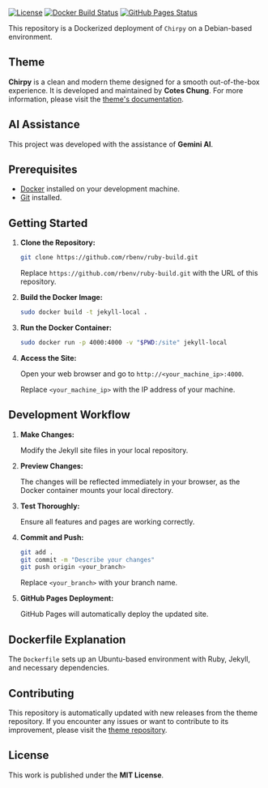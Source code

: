 
[![License](https://img.shields.io/badge/License-MIT-blue.svg)](https://opensource.org/licenses/MIT)
[![Docker Build Status](https://img.shields.io/docker/build/yourusername/jekyll-local?style=flat-square)](https://hub.docker.com/r/yourusername/jekyll-local)
[![GitHub Pages Status](https://img.shields.io/badge/GitHub%20Pages-Active-brightgreen.svg?style=flat-square)](https://github.com/wilfrantz/wilfrantz.github.io)

This repository is a Dockerized deployment of `Chirpy` on a Debian-based environment.

## Theme

**Chirpy** is a clean and modern theme designed for a smooth out-of-the-box experience. It is developed and maintained by **Cotes Chung**. For more information, please visit the [theme's documentation](https://chirpy.cotes.page/).

## AI Assistance

This project was developed with the assistance of **Gemini AI**.

## Prerequisites

* [Docker](https://www.docker.com/get-started) installed on your development machine.
* [Git](https://git-scm.com/downloads) installed.

## Getting Started

1.  **Clone the Repository:**

    ```bash
    git clone https://github.com/rbenv/ruby-build.git
    ```

    Replace `https://github.com/rbenv/ruby-build.git` with the URL of this repository.

2.  **Build the Docker Image:**

    ```bash
    sudo docker build -t jekyll-local .
    ```

3.  **Run the Docker Container:**

    ```bash
    sudo docker run -p 4000:4000 -v "$PWD:/site" jekyll-local
    ```

4.  **Access the Site:**

    Open your web browser and go to `http://<your_machine_ip>:4000`.

    Replace `<your_machine_ip>` with the IP address of your machine.

## Development Workflow

1.  **Make Changes:**

    Modify the Jekyll site files in your local repository.

2.  **Preview Changes:**

    The changes will be reflected immediately in your browser, as the Docker container mounts your local directory.

3.  **Test Thoroughly:**

    Ensure all features and pages are working correctly.

4.  **Commit and Push:**

    ```bash
    git add .
    git commit -m "Describe your changes"
    git push origin <your_branch>
    ```

    Replace `<your_branch>` with your branch name.

5.  **GitHub Pages Deployment:**

    GitHub Pages will automatically deploy the updated site.

## Dockerfile Explanation

The `Dockerfile` sets up an Ubuntu-based environment with Ruby, Jekyll, and necessary dependencies.

## Contributing

This repository is automatically updated with new releases from the theme repository. If you encounter any issues or want to contribute to its improvement, please visit the [theme repository](https://github.com/cotes2020/jekyll-theme-chirpy).

## License

This work is published under the **MIT License**.
